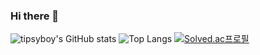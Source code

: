 ### Hi there 👋

![tipsyboy's GitHub stats](https://github-readme-stats.vercel.app/api?username=tipsyboy&show_icons=true&theme=darcula)
![Top Langs](https://github-readme-stats.vercel.app/api/top-langs/?username=tipsyboy&layout=compact&show_icons=true&theme=darcula)
[![Solved.ac프로필](http://mazassumnida.wtf/api/v2/generate_badge?boj=tipsyboy)](https://solved.ac/tipsyboy)


<!--
**tipsyboy/tipsyboy** is a ✨ _special_ ✨ repository because its `README.md` (this file) appears on your GitHub profile.

Here are some ideas to get you started:

- 🔭 I’m currently working on ...
- 🌱 I’m currently learning ...
- 👯 I’m looking to collaborate on ...
- 🤔 I’m looking for help with ...
- 💬 Ask me about ...
- 📫 How to reach me: ...
- 😄 Pronouns: ...
- ⚡ Fun fact: ...
-->
